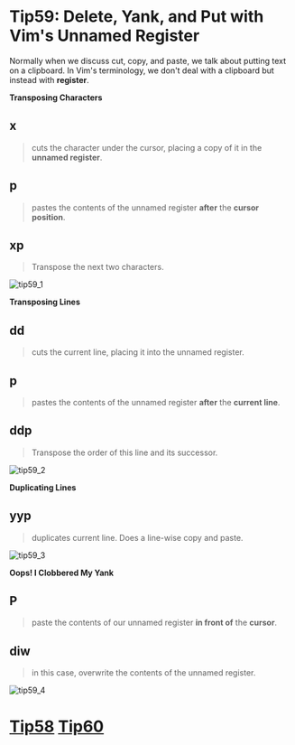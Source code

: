 # Tip59: Delete, Yank, and Put with Vim's Unnamed Register

Normally when we discuss cut, copy, and paste, we talk about putting text on a clipboard.
In Vim's terminology, we don't deal with a clipboard but instead with **register**.

**Transposing Characters**
## x
>cuts the character under the cursor, placing a copy of it in the **unnamed register**.

## p
>pastes the contents of the unnamed register **after** the **cursor position**.

## xp
>Transpose the next two characters.

![tip59_1](images/tip59_1.png)

**Transposing Lines**
## dd
>cuts the current line, placing it into the unnamed register.

## p
>pastes the contents of the unnamed register **after** the **current line**.

## ddp
>Transpose the order of this line and its successor.

![tip59_2](images/tip59_2.png)

**Duplicating Lines**
## yyp
>duplicates current line.  Does a line-wise copy and paste.

![tip59_3](images/tip59_3.png)

**Oops! I Clobbered My Yank**
## P
>paste the contents of our unnamed register **in front of** the **cursor**.

## diw
>in this case, overwrite the contents of the unnamed register.

![tip59_4](images/tip59_4.png)

# [Tip58](tip58.md) [Tip60](tip60.md)
